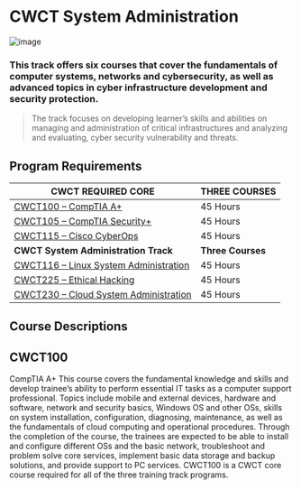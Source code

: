 # CWCT System Administration

![image](https://user-images.githubusercontent.com/63247801/134220248-3ebfa24f-a2dd-4dc7-ab2e-d30bc2c95070.png)

### This track offers six courses that cover the fundamentals of computer systems, networks and cybersecurity, as well as advanced topics in cyber infrastructure development and security protection.

> The track focuses on developing learner’s skills and abilities on managing and administration of critical infrastructures and analyzing and evaluating, cyber security vulnerability and threats.

## Program Requirements

| CWCT REQUIRED CORE                                | THREE COURSES     |
|---------------------------------------------------|-------------------|
| [CWCT100 – CompTIA A+](#CWCT100)                  | 45 Hours          |
| [CWCT105 – CompTIA Security+](#cwct105)           | 45 Hours          |
| [CWCT115 – Cisco CyberOps](#cwct115)              | 45 Hours          |
| **CWCT System Administration Track**              | **Three Courses** |
| [CWCT116 – Linux System Administration](#cwct116) | 45 Hours          |
| [CWCT225 – Ethical Hacking](#cwct225)             | 45 Hours          |
| [CWCT230 – Cloud System Administration](#cwct230) | 45 Hours          |

## Course Descriptions

## CWCT100 

CompTIA A+
This course covers the fundamental knowledge and skills and develop trainee’s ability to perform essential IT tasks as a computer support professional. Topics include mobile and external devices, hardware and software, network and security basics, Windows OS and other OSs, skills on system installation, configuration, diagnosing, maintenance, as well as the fundamentals of cloud computing and operational procedures. Through the completion of the course, the trainees are expected to be able to install and configure different OSs and the basic network, troubleshoot and problem solve core services, implement basic data storage and backup solutions, and provide support to PC services. CWCT100 is a CWCT core course required for all of the three training track programs.
